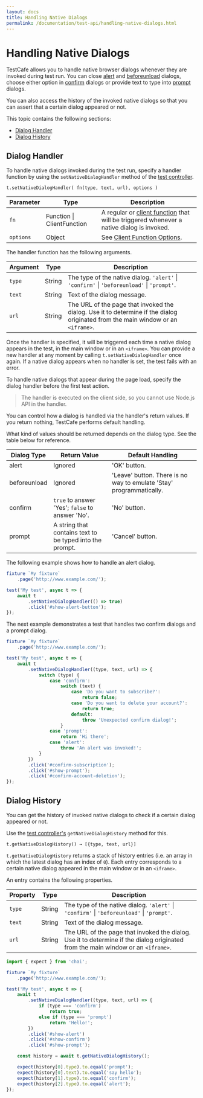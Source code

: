 ```yaml
---
layout: docs
title: Handling Native Dialogs
permalink: /documentation/test-api/handling-native-dialogs.html
---
```

# Handling Native Dialogs

TestCafe allows you to handle native browser dialogs whenever they are invoked during test run.
You can close [alert](https://developer.mozilla.org/en-US/docs/Web/API/Window/alert) and
[beforeunload](https://developer.mozilla.org/en-US/docs/Web/Events/beforeunload) dialogs,
choose either option in [confirm](https://developer.mozilla.org/en-US/docs/Web/API/Window/confirm) dialogs
or provide text to type into [prompt](https://developer.mozilla.org/en-US/docs/Web/API/Window/prompt) dialogs.

You can also access the history of the invoked native dialogs so that you can assert that a certain dialog appeared or not.

This topic contains the following sections:

* [Dialog Handler](#dialog-handler)
* [Dialog History](#dialog-history)

## Dialog Handler

To handle native dialogs invoked during the test run, specify a handler function
by using the `setNativeDialogHandler` method of the
[test controller](test-code-structure.md#test-controller).

```text
t.setNativeDialogHandler( fn(type, text, url), options )
```

Parameter  | Type                           | Description
---------- | ------------------------------ | -------------
`fn`       | Function &#124; ClientFunction | A regular or [client function](obtaining-data-from-the-client.md) that will be triggered whenever a native dialog is invoked.
`options`  | Object                         | See [Client Function Options](obtaining-data-from-the-client.md#options).

The handler function has the following arguments.

Argument | Type   | Description
-------- | ------ | -------------
`type`   | String | The type of the native dialog. `'alert'` &#124; `'confirm'` &#124; `'beforeunload'` &#124; `'prompt'`.
`text`   | String | Text of the dialog message.
`url`    | String | The URL of the page that invoked the dialog. Use it to determine if the dialog originated from the main window or an `<iframe>`.

Once the handler is specified, it will be triggered each time a native dialog appears in the test, in the main window or in an `<iframe>`.
You can provide a new handler at any moment by calling `t.setNativeDialogHandler` once again.
If a native dialog appears when no handler is set, the test fails with an error.

To handle native dialogs that appear during the page load, specify the dialog handler
before the first test action.

> The handler is executed on the client side, so you cannot use Node.js API in the handler.

You can control how a dialog is handled via the handler's return values.
If you return nothing, TestCafe performs default handling.

What kind of values should be returned depends on the dialog type. See the table below for reference.

Dialog Type  | Return Value                                             | Default Handling
------------ | -------------------------------------------------------- | --------------
alert        | Ignored                                                  | 'OK' button.
beforeunload | Ignored                                                  | 'Leave' button. There is no way to emulate 'Stay' programmatically.
confirm      | `true` to answer 'Yes'; `false` to answer 'No'.          | 'No' button.
prompt       | A string that contains text to be typed into the prompt. | 'Cancel' button.

The following example shows how to handle an alert dialog.

```js
fixture `My fixture`
    .page('http://www.example.com/');

test('My test', async t => {
    await t
        .setNativeDialogHandler(() => true)
        .click('#show-alert-button');
});
```

The next example demonstrates a test that handles two confirm dialogs and a prompt dialog.

```js
fixture `My fixture`
    .page('http://www.example.com/');

test('My test', async t => {
    await t
        .setNativeDialogHandler((type, text, url) => {
            switch (type) {
                case 'confirm':
                    switch (text) {
                        case 'Do you want to subscribe?':
                            return false;
                        case 'Do you want to delete your account?':
                            return true;
                        default:
                            throw 'Unexpected confirm dialog!';
                    }
                case 'prompt':
                    return 'Hi there';
                case 'alert':
                    throw 'An alert was invoked!';
            }
        })
        .click('#confirm-subscription');
        .click('#show-prompt');
        .click('#confirm-account-deletion');
});
```

## Dialog History

You can get the history of invoked native dialogs to check if a certain dialog appeared or not.

Use the [test controller's](test-code-structure.md#test-controller) `getNativeDialogHistory` method for this.

```text
t.getNativeDialogHistory() → [{type, text, url}]
```

`t.getNativeDialogHistory` returns a stack of history entries (i.e. an array in which the latest dialog has an index of `0`).
Each entry corresponds to a certain native dialog appeared in the main window or in an `<iframe>`.

An entry contains the following properties.

Property | Type   | Description
-------- | ------ | -------------
`type`   | String | The type of the native dialog. `'alert'` &#124; `'confirm'` &#124; `'beforeunload'` &#124; `'prompt'`.
`text`   | String | Text of the dialog message.
`url`    | String | The URL of the page that invoked the dialog. Use it to determine if the dialog originated from the main window or an `<iframe>`.

```js
import { expect } from 'chai';

fixture `My fixture`
    .page('http://www.example.com/');

test('My test', async t => {
    await t
        .setNativeDialogHandler((type, text, url) => {
            if (type === 'confirm')
                return true;
            else if (type === 'prompt')
                return 'Hello!';
        })
        .click('#show-alert')
        .click('#show-confirm')
        .click('#show-prompt');

    const history = await t.getNativeDialogHistory();

    expect(history[0].type).to.equal('prompt');
    expect(history[0].text).to.equal('say hello');
    expect(history[1].type).to.equal('confirm');
    expect(history[2].type).to.equal('alert');
});
```